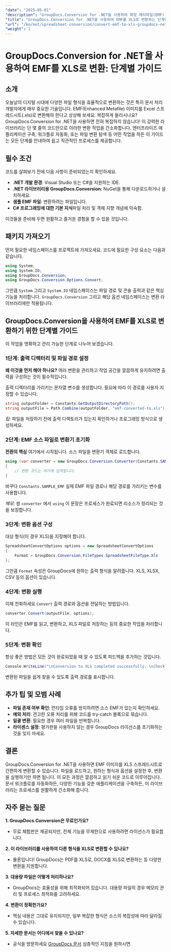```yaml
---
"date": "2025-05-01"
"description": "GroupDocs.Conversion for .NET을 사용하여 확장 메타파일(EMF) 파일을 Excel(.xls) 형식으로 손쉽게 변환하는 방법을 알아보세요. 코드 예제와 모범 사례가 포함된 이 포괄적인 가이드를 따라해 보세요."
"title": "GroupDocs.Conversion for .NET을 사용하여 EMF를 XLS로 변환하는 단계별 가이드"
"url": "/ko/net/spreadsheet-conversion/convert-emf-to-xls-groupdocs-net-guide/"
"weight": 1
---
```


# GroupDocs.Conversion for .NET을 사용하여 EMF를 XLS로 변환: 단계별 가이드

## 소개

오늘날의 디지털 시대에 다양한 파일 형식을 효율적으로 변환하는 것은 특히 문서 처리 개발자에게 매우 중요한 기술입니다. EMF(Enhanced Metafile) 이미지를 Excel 스프레드시트(.xls)로 변환해야 한다고 상상해 보세요. 복잡하게 들리시나요? GroupDocs.Conversion for .NET을 사용하면 전혀 복잡하지 않습니다! 이 강력한 라이브러리는 단 몇 줄의 코드만으로 이러한 변환 작업을 간소화합니다. 엔터프라이즈 애플리케이션 구축, 워크플로 자동화, 또는 파일 변환 탐색 등 어떤 작업을 하든 이 가이드는 모든 단계를 안내하여 쉽고 직관적인 프로세스를 제공합니다.

## 필수 조건

코드를 살펴보기 전에 다음 사항이 준비되었는지 확인하세요.

- **.NET 개발 환경**: Visual Studio 또는 C#을 지원하는 IDE.
- **.NET 라이브러리용 GroupDocs.Conversion**: NuGet을 통해 다운로드하거나 설치하세요.
- **샘플 EMF 파일**: 변환하려는 파일입니다.
- **C# 프로그래밍에 대한 기본 지식**파일 처리 및 객체 지향 개념에 익숙함.

이것들을 준비해 두면 원활하고 즐거운 경험을 할 수 있을 것입니다.

## 패키지 가져오기

먼저 필요한 네임스페이스를 프로젝트에 가져오세요. 코드에 필요한 구성 요소는 다음과 같습니다.

```csharp
using System;
using System.IO;
using GroupDocs.Conversion;
using GroupDocs.Conversion.Options.Convert;
```

그만큼 `System` 그리고 `System.IO` 네임스페이스는 파일 경로 및 콘솔 출력과 같은 핵심 기능을 처리합니다. `GroupDocs.Conversion` 그리고 해당 옵션 네임스페이스는 변환 라이브러리에만 적용됩니다.


## GroupDocs.Conversion을 사용하여 EMF를 XLS로 변환하기 위한 단계별 가이드

이 작업을 명확하고 관리 가능한 단계로 나누어 보겠습니다.

### 1단계: 출력 디렉터리 및 파일 경로 설정

**왜 이것을 먼저 해야 하나요?** 여러 변환을 관리하고 작업 공간을 깔끔하게 유지하려면 출력을 구성하는 것이 필수적입니다.

출력 디렉터리를 가리키는 문자열 변수를 생성합니다. 필요에 따라 이 경로를 사용자 지정할 수 있습니다.

```csharp
string outputFolder = Constants.GetOutputDirectoryPath();
string outputFile = Path.Combine(outputFolder, "emf-converted-to.xls");
```

*팁:* 파일을 저장하기 전에 출력 디렉토리가 있는지 확인하거나 프로그래밍 방식으로 생성하세요.


### 2단계: EMF 소스 파일로 변환기 초기화

**전환의 핵심** 여기에서 시작됩니다. 소스 파일을 변환기 객체로 로드합니다.

```csharp
using (var converter = new GroupDocs.Conversion.Converter(Constants.SAMPLE_EMF))
{
    // 변환 코드는 여기에 입력됩니다.
}
```

바꾸다 `Constants.SAMPLE_EMF` 실제 EMF 파일 경로나 해당 경로를 가리키는 변수를 사용합니다.

*메모:* 쌈 `converter` 에서 `using` 이 문장은 프로세스가 완료되면 리소스가 정리되는 것을 보장합니다.


### 3단계: 변환 옵션 구성

대상 형식(이 경우 XLS)을 지정해야 합니다.

```csharp
SpreadsheetConvertOptions options = new SpreadsheetConvertOptions
{
    Format = GroupDocs.Conversion.FileTypes.SpreadsheetFileType.Xls
};
```

그만큼 `Format` 속성은 GroupDocs에 원하는 출력 형식을 알려줍니다. XLS, XLSX, CSV 등의 옵션이 있습니다.


### 4단계: 변환 실행

이제 전화하세요 `Convert` 출력 경로와 옵션을 전달하는 방법입니다.

```csharp
converter.Convert(outputFile, options);
```

이 라인은 EMF를 읽고, 변환하고, XLS 파일로 저장하는 등의 중요한 작업을 처리합니다.


### 5단계: 변환 확인

항상 좋은 방법은 모든 것이 완료되었을 때 알 수 있도록 피드백을 추가하는 것입니다.

```csharp
Console.WriteLine("\nConversion to XLS completed successfully. \nCheck output in {0}", outputFolder);
```

변환된 파일을 쉽게 찾을 수 있도록 출력 경로를 표시합니다.


## 추가 팁 및 모범 사례

- **파일 존재 여부 확인**: 런타임 오류를 방지하려면 소스 EMF가 있는지 확인하세요.
- **예외 처리**: 견고한 오류 처리를 위해 코드를 try-catch 블록으로 묶습니다.
- **일괄 변환**: 필요한 경우 여러 파일을 반복합니다.
- **라이센스 설정**: 평가판을 사용하지 않는 경우 GroupDocs 라이선스를 초기화하는 것을 잊지 마세요.


## 결론

GroupDocs.Conversion for .NET을 사용하면 EMF 이미지를 XLS 스프레드시트로 간편하게 변환할 수 있습니다. 파일을 로드하고, 원하는 형식과 옵션을 설정한 후, 변환을 실행하기만 하면 됩니다. 이 모든 과정은 깔끔하고 읽기 쉬운 코드로 이루어집니다. 문서 워크플로를 자동화하든, 다양한 기능을 갖춘 애플리케이션을 구축하든, 이 라이브러리는 프로세스를 원활하게 간소화해 줍니다.


## 자주 묻는 질문

**1. GroupDocs.Conversion은 무료인가요?**  

- 무료 체험판은 제공되지만, 전체 기능을 무제한으로 사용하려면 라이선스가 필요합니다.

**2. 이 라이브러리를 사용하여 다른 형식을 XLS로 변환할 수 있나요?**  

- 물론입니다! GroupDocs는 PDF를 XLS로, DOCX를 XLS로 변환하는 등 다양한 변환을 지원합니다.

**3. 대용량 파일은 어떻게 처리하나요?**  

- GroupDocs는 효율성을 위해 최적화되어 있습니다. 대용량 파일의 경우 메모리 관리 및 프로세스 최적화를 고려하세요.

**4. 변환이 정확한가요?**  

- 핵심 내용은 그대로 유지되지만, 일부 복잡한 형식은 소스의 복잡성에 따라 달라질 수 있습니다.

**5. 자세한 문서는 어디에서 찾을 수 있나요?**  

- 공식을 방문하세요 [GroupDocs 문서](https://docs.groupdocs.com/conversion/net/) 심층적인 지침을 원하시면.